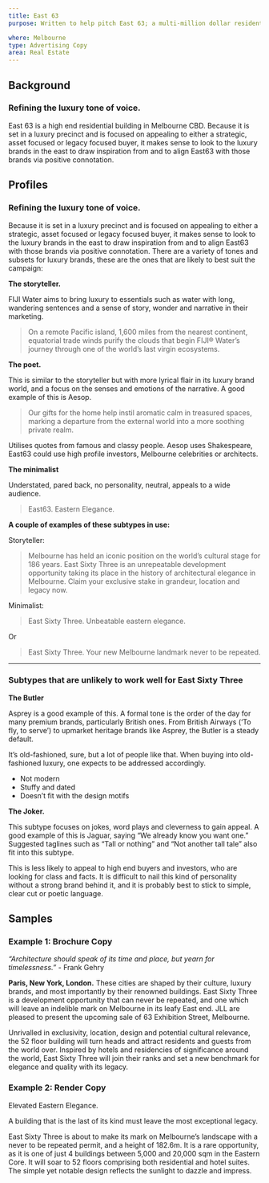 ```yaml
---
title: East 63
purpose: Written to help pitch East 63; a multi-million dollar residential building in Melbourne CBD.

where: Melbourne
type: Advertising Copy
area: Real Estate
---
```


## Background

### Refining the luxury tone of voice.

East 63 is a high end residential building in Melbourne CBD. Because it is set in a luxury precinct and is focused on appealing to either a strategic, asset focused or legacy focused buyer, it makes sense to look to the luxury brands in the east to draw inspiration from and to align East63 with those brands via positive connotation.

## Profiles

### Refining the luxury tone of voice.

Because it is set in a luxury precinct and is focused on appealing to either a strategic, asset focused or legacy focused buyer, it makes sense to look to the luxury brands in the east to draw inspiration from and to align East63 with those brands via positive connotation. There are a variety of tones and subsets for luxury brands, these are the ones that are likely to best suit the campaign:

**The storyteller.**

FIJI Water aims to bring luxury to essentials such as water with long, wandering sentences and a sense of story, wonder and narrative in their marketing.

> On a remote Pacific island, 1,600 miles from the nearest continent, equatorial trade winds purify the clouds that begin FIJI® Water’s journey through one of the world’s last virgin ecosystems.

**The poet.**

This is similar to the storyteller but with more lyrical flair in its luxury brand world, and a focus on
the senses and emotions of the narrative. A good example of this is Aesop. 

> Our gifts for the home help instil aromatic calm in treasured spaces, marking a departure from the external world into a more soothing private realm.

Utilises quotes from famous and classy people. Aesop uses Shakespeare, East63 could use high profile investors, Melbourne celebrities or architects. 

**The minimalist**

Understated, pared back, no personality, neutral, appeals to a wide audience. 

> East63. Eastern Elegance.

**A couple of examples of these subtypes in use:**

Storyteller:
> Melbourne has held an iconic position on the world’s cultural stage for 186 years. East Sixty Three is an unrepeatable development opportunity taking its place in the history of architectural elegance in Melbourne. Claim your exclusive stake in grandeur, location and legacy now.

Minimalist:
> East Sixty Three. Unbeatable eastern elegance.

Or

> East Sixty Three. Your new Melbourne landmark never to be repeated.

<hr class="w-full border-t-2 border-gray-100">

### Subtypes that are unlikely to work well for East Sixty Three

**The Butler**

Asprey is a good example of this. A formal tone is the order of the day for many premium brands, particularly British ones. From British Airways (‘To fly, to serve’) to upmarket heritage brands like Asprey, the Butler is a steady default.

It’s old-fashioned, sure, but a lot of people like that. When buying into old-fashioned luxury, one expects to be addressed accordingly.

- Not modern 
- Stuffy and dated
- Doesn’t fit with the design motifs

**The Joker.**

This subtype focuses on jokes, word plays and cleverness to gain appeal. A good example of this is Jaguar, saying “We already know you want one.” Suggested taglines such as “Tall or nothing” and “Not another tall tale” also fit into this subtype. 

This is less likely to appeal to high end buyers and investors, who are looking for class
and facts. It is difficult to nail this kind of personality without a strong brand behind it, and it is probably best to stick to simple, clear cut or poetic language.

## Samples

### Example 1: Brochure Copy

_“Architecture should speak of its time and place, but yearn for timelessness.”_ - Frank Gehry

**Paris, New York, London.** These cities are shaped by their culture, luxury brands, and most importantly by their renowned buildings. East Sixty Three is a development opportunity that can never be repeated, and one which will leave an indelible mark on Melbourne in its leafy East end. JLL are pleased to present the upcoming sale of 63 Exhibition Street, Melbourne.

Unrivalled in exclusivity, location, design and potential cultural relevance, the 52 floor building will turn heads and attract residents and guests from the world over. Inspired by hotels and residencies of significance around the world, East Sixty Three will join their ranks and set a new benchmark for elegance and quality with its legacy.

### Example 2: Render Copy

Elevated Eastern Elegance.

A building that is the last of its kind must leave the most exceptional legacy.

East Sixty Three is about to make its mark on Melbourne’s landscape with a never to be repeated permit, and a height of 182.6m. It is a rare opportunity, as it is one of just 4 buildings between 5,000 and 20,000 sqm in the Eastern Core. It will soar to 52 floors comprising both residential and hotel suites. The simple yet notable design reflects the sunlight to dazzle and impress.
